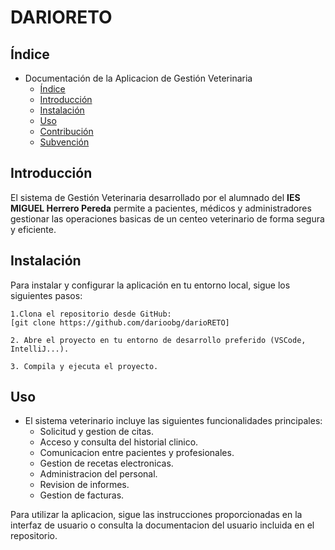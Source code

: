 # DARIORETO
## Índice

* Documentación de la Aplicacion de Gestión Veterinaria
   - [Índice](README.md)
   - [Introducción](#Introducción)
   - [Instalación](#instalación)
   - [Uso](#Uso)
   - [Contribución](#Contribución)
   - [Subvención](#Subvención)

## Introducción

El sistema de Gestión Veterinaria desarrollado por el alumnado del **IES MIGUEL Herrero Pereda** permite a pacientes, médicos y administradores gestionar las operaciones basicas de un centeo veterinario de forma segura y eficiente.

## Instalación

Para instalar y configurar la aplicación en tu entorno local, sigue los siguientes pasos:

    1.Clona el repositorio desde GitHub:
    [git clone https://github.com/darioobg/darioRETO]
        
    2. Abre el proyecto en tu entorno de desarrollo preferido (VSCode, IntelliJ...).

    3. Compila y ejecuta el proyecto.


## Uso

* El sistema veterinario incluye las siguientes funcionalidades principales:
    - Solicitud y gestion de citas.
    - Acceso y consulta del historial clinico.
    - Comunicacion entre pacientes y profesionales.
    - Gestion de recetas electronicas. 
    - Administracion del personal.
    - Revision de informes.
    - Gestion de facturas.

Para utilizar la aplicacion, sigue las instrucciones proporcionadas en la interfaz de usuario o consulta la documentacion del usuario incluida en el repositorio.
